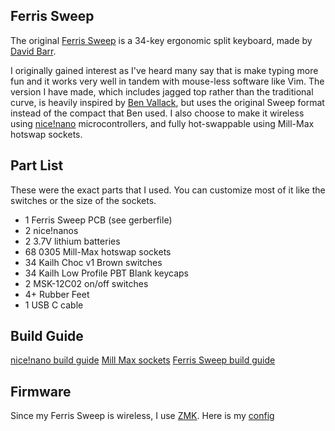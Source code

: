 ## Ferris Sweep

The original [Ferris Sweep](https://github.com/davidphilipbarr/Sweep) is a 34-key ergonomic split keyboard, made by [David Barr](https://github.com/davidphilipbarr). 

I originally gained interest as I've heard many say that is make typing more fun and it works very well in tandem with mouse-less software like Vim. The version I have made, which includes jagged top rather than the traditional curve, is heavily inspired by [Ben Vallack](https://www.youtube.com/watch?v=JqpBKuEVinw), but uses the original Sweep format instead of the compact that Ben used. I also choose to make it wireless using [nice!nano](https://nicekeyboards.com/nice-nano/) microcontrollers, and fully hot-swappable using Mill-Max hotswap sockets.

## Part List
These were the exact parts that I used. You can customize most of it like the switches or the size of the sockets.

- 1 Ferris Sweep PCB (see gerberfile)
- 2 nice!nanos
- 2 3.7V lithium batteries
- 68 0305 Mill-Max hotswap sockets
- 34 Kailh Choc v1 Brown switches
- 34 Kailh Low Profile PBT Blank keycaps
- 2 MSK-12C02 on/off switches
- 4+ Rubber Feet
- 1 USB C cable

## Build Guide

[nice!nano build guide](https://www.youtube.com/watch?v=zoCKINGh2DQ)
[Mill Max sockets](https://www.youtube.com/watch?v=wmkTVsZ97Vk)
[Ferris Sweep build guide](https://www.youtube.com/watch?v=fBPu7AyDtkM)

## Firmware

Since my Ferris Sweep is wireless, I use [ZMK](https://zmk.dev/). Here is my [config](https://github.com/CharlieKerfoot/zmk-config)
